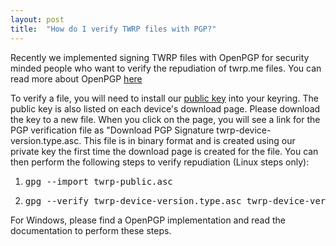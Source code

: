 ```yaml
---
layout: post
title:  "How do I verify TWRP files with PGP?"
---
```


Recently we implemented signing TWRP files with OpenPGP for security minded people who want to verify
the repudiation of twrp.me files. You can read more about OpenPGP <a href="http://openpgp.org/about/">here</a>

To verify a file, you will need to install our <a href="https://dl.twrp.me/public.asc">public key</a> into
your keyring. The public key is also listed on each device's download page. Please download the key to a new file.
When you click on the page, you will see a link for the PGP verification file as
"Download PGP Signature twrp-device-version.type.asc. This file is in binary format and is created using our
private key the first time the download page is created for the file. You can then perform
the following steps to verify repudiation (Linux steps only):

<ol>
<li><pre>gpg --import twrp-public.asc</pre></li>
<li><pre>gpg --verify twrp-device-version.type.asc twrp-device-version.type</pre></li>
</ol>

For Windows, please find a OpenPGP implementation and read the documentation to perform these steps.
